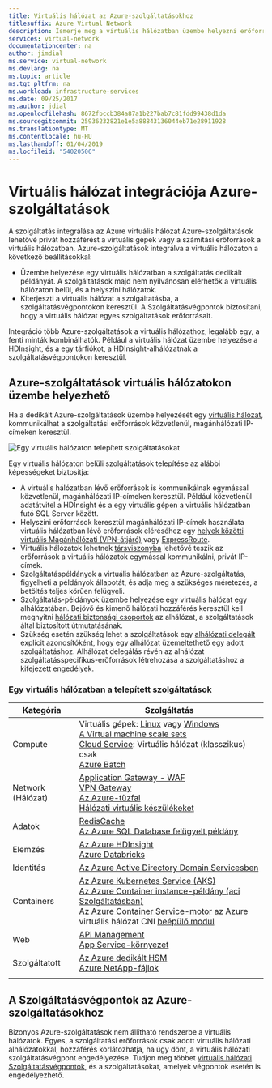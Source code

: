 ```yaml
---
title: Virtuális hálózat az Azure-szolgáltatásokhoz
titlesuffix: Azure Virtual Network
description: Ismerje meg a virtuális hálózatban üzembe helyezni erőforrásokat előnyeit. A virtuális hálózatok erőforrások kommunikálhatnak egymással, és a helyszíni erőforrásokat, anélkül, hogy az interneten áthaladó forgalom lesz.
services: virtual-network
documentationcenter: na
author: jimdial
ms.service: virtual-network
ms.devlang: na
ms.topic: article
ms.tgt_pltfrm: na
ms.workload: infrastructure-services
ms.date: 09/25/2017
ms.author: jdial
ms.openlocfilehash: 8672fbccb384a87a1b227bab7c81fdd99438d1da
ms.sourcegitcommit: 25936232821e1e5a88843136044eb71e28911928
ms.translationtype: MT
ms.contentlocale: hu-HU
ms.lasthandoff: 01/04/2019
ms.locfileid: "54020506"
---
```

# <a name="virtual-network-integration-for-azure-services"></a>Virtuális hálózat integrációja Azure-szolgáltatások

A szolgáltatás integrálása az Azure virtuális hálózat Azure-szolgáltatások lehetővé privát hozzáférést a virtuális gépek vagy a számítási erőforrások a virtuális hálózatban.
Azure-szolgáltatások integrálva a virtuális hálózaton a következő beállításokkal:
- Üzembe helyezése egy virtuális hálózatban a szolgáltatás dedikált példányát. A szolgáltatások majd nem nyilvánosan elérhetők a virtuális hálózaton belül, és a helyszíni hálózatok.
- Kiterjeszti a virtuális hálózat a szolgáltatásba, a szolgáltatásvégpontokon keresztül. A Szolgáltatásvégpontok biztosítani, hogy a virtuális hálózat egyes szolgáltatások erőforrásait.

Integráció több Azure-szolgáltatások a virtuális hálózathoz, legalább egy, a fenti minták kombinálhatók. Például a virtuális hálózat üzembe helyezése a HDInsight, és a egy tárfiókot, a HDInsight-alhálózatnak a szolgáltatásvégpontokon keresztül.
 
## <a name="deploy-azure-services-into-virtual-networks"></a>Azure-szolgáltatások virtuális hálózatokon üzembe helyezhető

Ha a dedikált Azure-szolgáltatások üzembe helyezését egy [virtuális hálózat](virtual-networks-overview.md), kommunikálhat a szolgáltatási erőforrások közvetlenül, magánhálózati IP-címeken keresztül.

![Egy virtuális hálózaton telepített szolgáltatásokat](./media/virtual-network-for-azure-services/deploy-service-into-vnet.png)

Egy virtuális hálózaton belüli szolgáltatások telepítése az alábbi képességeket biztosítja:

- A virtuális hálózatban lévő erőforrások is kommunikálnak egymással közvetlenül, magánhálózati IP-címeken keresztül. Például közvetlenül adatátvitel a HDInsight és a egy virtuális gépen a virtuális hálózatban futó SQL Server között.
- Helyszíni erőforrások keresztül magánhálózati IP-címek használata virtuális hálózatban lévő erőforrások eléréséhez egy [helyek közötti virtuális Magánhálózati (VPN-átjáró)](../vpn-gateway/vpn-gateway-about-vpngateways.md?toc=%2fazure%2fvirtual-network%2ftoc.json#s2smulti) vagy [ExpressRoute](../expressroute/expressroute-introduction.md?toc=%2fazure%2fvirtual-network%2ftoc.json).
- Virtuális hálózatok lehetnek [társviszonyba](virtual-network-peering-overview.md) lehetővé teszik az erőforrások a virtuális hálózatok egymással kommunikálni, privát IP-címek.
- Szolgáltatáspéldányok a virtuális hálózatban az Azure-szolgáltatás, figyelheti a példányok állapotát, és adja meg a szükséges méretezés, a betöltés teljes körűen felügyeli.
- Szolgáltatás-példányok üzembe helyezése egy virtuális hálózat egy alhálózatában. Bejövő és kimenő hálózati hozzáférés keresztül kell megnyitni [hálózati biztonsági csoportok](security-overview.md#network-security-groups) az alhálózat, a szolgáltatások által biztosított útmutatásának.
- Szükség esetén szükség lehet a szolgáltatások egy [alhálózati delegált](virtual-network-manage-subnet.md#add-a-subnet) explicit azonosítóként, hogy egy alhálózat üzemeltethető egy adott szolgáltatáshoz. Alhálózat delegálás révén az alhálózat szolgáltatásspecifikus-erőforrások létrehozása a szolgáltatáshoz a kifejezett engedélyek.

### <a name="services-that-can-be-deployed-into-a-virtual-network"></a>Egy virtuális hálózatban a telepített szolgáltatások

|Kategória|Szolgáltatás|
|-|-|
| Compute | Virtuális gépek: [Linux](../virtual-machines/linux/infrastructure-networking-guidelines.md?toc=%2fazure%2fvirtual-network%2ftoc.json) vagy [Windows](../virtual-machines/windows/infrastructure-networking-guidelines.md?toc=%2fazure%2fvirtual-network%2ftoc.json)<br/>[A Virtual machine scale sets](../virtual-machine-scale-sets/virtual-machine-scale-sets-mvss-existing-vnet.md?toc=%2fazure%2fvirtual-network%2ftoc.json)<br/>[Cloud Service](https://msdn.microsoft.com/library/azure/jj156091): Virtuális hálózat (klasszikus) csak<br/> [Azure Batch](../batch/batch-api-basics.md?toc=%2fazure%2fvirtual-network%2ftoc.json#virtual-network-vnet-and-firewall-configuration)  |
| Network (Hálózat) | [Application Gateway - WAF](../application-gateway/application-gateway-ilb-arm.md?toc=%2fazure%2fvirtual-network%2ftoc.json)<br/>[VPN Gateway](../vpn-gateway/vpn-gateway-about-vpngateways.md?toc=%2fazure%2fvirtual-network%2ftoc.json)<br/>[Az Azure-tűzfal](../firewall/overview.md?toc=%2fazure%2fvirtual-network%2ftoc.json) <br/>[Hálózati virtuális készülékeket](/windows-server/networking/sdn/manage/use-network-virtual-appliances-on-a-vn) 
|Adatok|[RedisCache](../azure-cache-for-redis/cache-how-to-premium-vnet.md?toc=%2fazure%2fvirtual-network%2ftoc.json)<br/>[Az Azure SQL Database felügyelt példány](../sql-database/sql-database-managed-instance-connectivity-architecture.md?toc=%2fazure%2fvirtual-network%2ftoc.json)|
Elemzés | [Az Azure HDInsight](../hdinsight/hdinsight-extend-hadoop-virtual-network.md?toc=%2fazure%2fvirtual-network%2ftoc.json)<br/>[Azure Databricks](../azure-databricks/what-is-azure-databricks.md?toc=%2fazure%2fvirtual-network%2ftoc.json) |
| Identitás | [Az Azure Active Directory Domain Servicesben](../active-directory-domain-services/active-directory-ds-getting-started-vnet.md?toc=%2fazure%2fvirtual-network%2ftoc.json) |
| Containers | [Az Azure Kubernetes Service (AKS)](../aks/concepts-network.md?toc=%2fazure%2fvirtual-network%2ftoc.json)<br/>[Az Azure Container instance-példány (aci Szolgáltatásban)](https://www.aka.ms/acivnet)<br/>[Az Azure Container Service-motor](https://github.com/Azure/acs-engine) az Azure virtuális hálózat CNI [beépülő modul](https://github.com/Azure/acs-engine/tree/master/examples/vnet)||
| Web | [API Management](../api-management/api-management-using-with-vnet.md?toc=%2fazure%2fvirtual-network%2ftoc.json)<br/>[App Service-környezet](../app-service/web-sites-integrate-with-vnet.md?toc=%2fazure%2fvirtual-network%2ftoc.json)<br/>|
| Szolgáltatott | [Az Azure dedikált HSM](../dedicated-hsm/index.yml?toc=%2fazure%2fvirtual-network%2ftoc.json)<br/>[Azure NetApp-fájlok](../azure-netapp-files/azure-netapp-files-introduction.md?toc=%2fazure%2fvirtual-network%2ftoc.json)<br/>|
|||



## <a name="service-endpoints-for-azure-services"></a>A Szolgáltatásvégpontok az Azure-szolgáltatásokhoz

Bizonyos Azure-szolgáltatások nem állítható rendszerbe a virtuális hálózatok. Egyes, a szolgáltatási erőforrások csak adott virtuális hálózati alhálózatokkal, hozzáférés korlátozhatja, ha úgy dönt, a virtuális hálózati szolgáltatásvégpont engedélyezése.  Tudjon meg többet [virtuális hálózati Szolgáltatásvégpontok](virtual-network-service-endpoints-overview.md), és a szolgáltatásokat, amelyek végpontok esetén is engedélyezhető.
